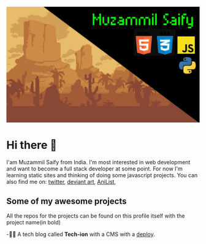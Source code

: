 ![Pixel art of Mountains with my name](20220901_092354.jpg)


# Hi there 👋

I'am Muzammil Saify from India. I'm most interested in web development and want to become a full stack developer at some point. For now I'm learning static sites and thinking of doing
some javascript projects. You can also find me on:
[twitter](https://mobile.twitter.com/Muzzitor), 
[deviant art](https://www.deviantart.com/muzzitor), 
[AniList](https://www.anilist.co/user/muzzitor), 

## Some of my awesome projects

All the repos for the projects can be found on this profile itself with the project name(in bold)

-👨‍💻 A tech blog called **Tech-ion** with a CMS with a [deploy](tech-ion.netlify.app).
